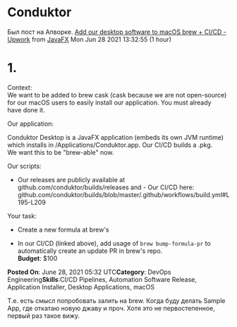 # Conduktor
Был пост на Апворке.
[Add our desktop software to macOS brew + CI/CD - Upwork](https://www.upwork.com/jobs/Add-our-desktop-software-macOS-brew_%7E01ffd8a6d02e330ea4?source=rss)
from
[JavaFX](https://www.upwork.com/ab/feed/jobs/rss?api_params=1&orgUid=601068921942224897&paging=0%3B10&q=javafx&securityToken=3303988d994d03194b418c13663220993d33461f5d89e6f95759312eb3d403b9b2a9d1b312e64d27cf7ac42600869ece17a9cccde52ae1f720029791fcf7995a&sort=recency&userUid=601068921933836288)
Mon Jun 28 2021 13:32:55 (1 hour)
# 1.
Context:  
We want to be added to brew cask (cask because we are not open-source)  
for our macOS users to easily install our application. You must already  
have done it.  
  
Our application:  
  
Conduktor Desktop is a JavaFX application (embeds its own JVM runtime)  
which installs in /Applications/Conduktor.app. Our CI/CD builds a .pkg.  
We want this to be &quot;brew-able&quot; now.  
  
Our scripts:  
  
- Our releases are publicly available at  
github.com/conduktor/builds/releases and - Our CI/CD here:  
github.com/conduktor/builds/blob/master/.github/workflows/build.yml\#L195-L209  
  
Your task:  
  
- Create a new formula at brew's  
  
- In our CI/CD (linked above), add usage of `brew bump-formula-pr` to automatically create an update PR in brew's repo.  
**Budget**: $100  
  
**Posted On**: June 28, 2021 05:32 UTC**Category**: DevOps Engineering**Skills**:CI/CD Pipelines, Automation Software Release, Application Installer, Desktop Applications, macOS
  
Т.е. есть смысл попробовать залить на brew. Когда буду делать Sample App, где откатаю новую джаву и проч. Хотя это не первостепенное, первый раз такое вижу.